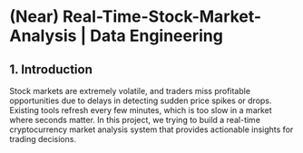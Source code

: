 # (Near) Real-Time-Stock-Market-Analysis | Data Engineering
## 1. Introduction
Stock markets are extremely volatile, and traders miss profitable opportunities due to delays in detecting sudden price spikes or drops. Existing tools refresh every few minutes, which is too slow in a market where seconds matter. In this project, we trying to build a real-time cryptocurrency market analysis system that provides actionable insights for trading decisions.
